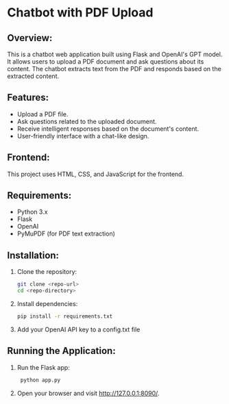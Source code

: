 # Chatbot with PDF Upload

## Overview:
This is a chatbot web application built using Flask and OpenAI's GPT model. It allows users to upload a PDF document and ask questions about its content. The chatbot extracts text from the PDF and responds based on the extracted content.

## Features:
- Upload a PDF file.
- Ask questions related to the uploaded document.
- Receive intelligent responses based on the document's content.
- User-friendly interface with a chat-like design.

## Frontend:
This project uses HTML, CSS, and JavaScript for the frontend.

## Requirements:
- Python 3.x
- Flask
- OpenAI
- PyMuPDF (for PDF text extraction)

## Installation:
1. Clone the repository:
   ```bash
   git clone <repo-url>
   cd <repo-directory>
2. Install dependencies:
   ```bash
   pip install -r requirements.txt
3. Add your OpenAI API key to a config.txt file


## Running the Application:
1. Run the Flask app:
   ```bash
    python app.py
2. Open your browser and visit http://127.0.0.1:8090/.

